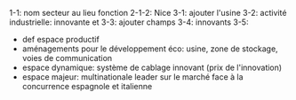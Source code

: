 1-1: nom secteur au lieu fonction
2-1-2: Nice
3-1: ajouter l'usine
3-2: activité industrielle: innovante et 
3-3: ajouter champs
3-4: innovants
3-5: 
- def espace productif
- aménagements pour le développement éco: usine, zone de stockage, voies de communication 
- espace dynamique:  système de cablage innovant (prix de l'innovation)
- espace majeur: multinationale leader sur le marché face à la concurrence espagnole et italienne
